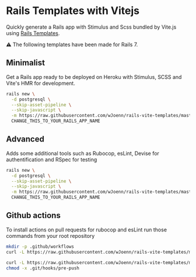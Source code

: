 # Rails Templates with Vitejs

Quickly generate a Rails app with Stimulus and Scss bundled by Vite.js using [Rails Templates](http://guides.rubyonrails.org/rails_application_templates.html).

⚠️ The following templates have been made for Rails 7.

## Minimalist

Get a Rails app ready to be deployed on Heroku with Stimulus, SCSS and Vite's HMR for development.

```bash
rails new \
  -d postgresql \
  --skip-asset-pipeline \
  --skip-javascript \
  -m https://raw.githubusercontent.com/wJoenn/rails-vite-templates/master/minimalist.rb \
  CHANGE_THIS_TO_YOUR_RAILS_APP_NAME
```

## Advanced

Adds some additional tools such as Rubocop, esLint, Devise for authentification and RSpec for testing

```bash
rails new \
  -d postgresql \
  --skip-asset-pipeline \
  --skip-javascript \
  -m https://raw.githubusercontent.com/wJoenn/rails-vite-templates/master/advanced.rb \
  CHANGE_THIS_TO_YOUR_RAILS_APP_NAME
```

## Github actions
To install actions on pull requests for rubocop and esLint run those commands from your root repository
```bash
mkdir -p .github/workflows
curl -L https://raw.githubusercontent.com/wJoenn/rails-vite-templates/master/linter.yml > .github/workflows/linter.yml

curl -L https://raw.githubusercontent.com/wJoenn/rails-vite-templates/master/pre-push > .git/hooks/pre-push
chmod -x .git/hooks/pre-push
```
